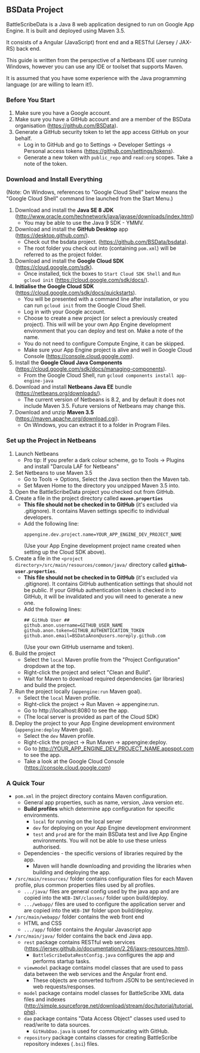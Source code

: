 
## BSData Project ##

BattleScribeData is a Java 8 web application designed to run on Google App Engine. It is built and deployed using Maven 3.5.

It consists of a Angular (JavaScript) front end and a RESTful (Jersey / JAX-RS) back end.

This guide is written from the perspective of a Netbeans IDE user running Windows, however you can use any IDE or toolset that supports Maven.

It is assumed that you have some experience with the Java programming language (or are willing to learn it!).


### Before You Start ###

1. Make sure you have a Google account.
2. Make sure you have a GitHub account and are a member of the BSData organisation (https://github.com/BSData).
3. Generate a GitHub security token to let the app access GitHub on your behalf.
    * Log in to GitHub and go to Settings -> Developer Settings -> Personal access tokens (https://github.com/settings/tokens).
    * Generate a new token with `public_repo` and `read:org` scopes. Take a note of the token.


### Download and Install Everything ###
(Note: On Windows, references to "Google Cloud Shell" below means the "Google Cloud Shell" command line launched from the Start Menu.)

1. Download and install the **Java SE 8 JDK** (http://www.oracle.com/technetwork/java/javase/downloads/index.html)
    * You may be able to use the Java 9 SDK - YMMV.
2. Download and install the **GitHub Desktop** app (https://desktop.github.com/).
    * Check out the bsdata project. (https://github.com/BSData/bsdata).
    * The root folder you check out into (containing `pom.xml`) will be referred to as the project folder.
3. Download and install the **Google Cloud SDK** (https://cloud.google.com/sdk).
    * Once installed, tick the boxes to `Start Cloud SDK Shell` and `Run gcloud init` (https://cloud.google.com/sdk/docs/).
4. **Initialise the Google Cloud SDK** (https://cloud.google.com/sdk/docs/quickstarts).
    * You will be presented with a command line after installation, or you can run `gcloud init` from the Google Cloud Shell.
    * Log in with your Google account.
    * Choose to create a new project (or select a previously created project). This will will be your own App Engine development environment that you can deploy and test on. Make a note of the name.
    * You do not need to configure Compute Engine, it can be skipped.
    * Make sure your App Engine project is alive and well in Google Cloud Console (https://console.cloud.google.com).
5. Install the **Google Cloud Java Components** (https://cloud.google.com/sdk/docs/managing-components).
    * From the Google Cloud Shell, run `gcloud components install app-engine-java`
6. Download and install **Netbeans Java EE** bundle (https://netbeans.org/downloads/).
    * The current version of Netbeans is 8.2, and by default it does not include Maven 3.5. Future versions of Netbeans may change this.
7. Download and unzip **Maven 3.5** (https://maven.apache.org/download.cgi).
    * On Windows, you can extract it to a folder in Program Files.


### Set up the Project in Netbeans ###

1. Launch Netbeans
    * Pro tip: If you prefer a dark colour scheme, go to Tools -> Plugins and install "Darcula LAF for Netbeans"
2. Set Netbeans to use Maven 3.5
    * Go to Tools -> Options, Select the Java section then the Maven tab.
    * Set Maven Home to the directory you unzipped Maven 3.5 into.
3. Open the BattleScribeData project you checked out from GitHub.
4. Create a file in the project directory called **`maven.properties`**
    * **This file should not be checked in to GitHub** (it's excluded via .gitignore). It contains Maven settings specific to individual developers.
    * Add the following line: 
        ```
        appengine.dev.project.name=YOUR_APP_ENGINE_DEV_PROJECT_NAME
        ```
        (Use your App Engine development project name created when setting up the Cloud SDK above).
5. Create a file in the `<project directory>/src/main/resources/common/java/` directory called **`github-user.properties`**.
    * **This file should not be checked in to GitHub** (it's excluded via .gitignore). It contains GitHub authentication settings that should not be public. If your GitHub authentication token is checked in to GitHub, it will be invalidated and you will need to generate a new one.
    * Add the following lines:
        ```
        ## GitHub User ##
        github.anon.username=GITHUB_USER_NAME
        github.anon.token=GITHUB_AUTHENTICATION_TOKEN
        github.anon.email=BSDataAnon@users.noreply.github.com
        ```
        (Use your own GitHub username and token).
6. Build the project
    * Select the `local` Maven profile from the "Project Configuration" dropdown at the top.
    * Right-click the project and select "Clean and Build".
    * Wait for Maven to download required dependencies (jar libraries) and build the project.
7. Run the project locally (`appengine:run` Maven goal).
    * Select the `local` Maven profile.
    * Right-click the project -> Run Maven -> appengine:run.
    * Go to http://localhost:8080 to see the app.
    * (The local server is provided as part of the Cloud SDK)
8. Deploy the project to your App Engine development environment (`appengine:deploy` Maven goal).
    * Select the `dev` Maven profile.
    * Right-click the project -> Run Maven -> appengine:deploy.
    * Go to http://YOUR_APP_ENGINE_DEV_PROJECT_NAME.appspot.com to see the app.
    * Take a look at the Google Cloud Console (https://console.cloud.google.com)


### A Quick Tour ###

* `pom.xml` in the project directory contains Maven configuration.
    * General app properties, such as name, version, Java version etc.
    * **Build profiles** which determine app configuration for specific environments.
        * `local` for running on the local server
        * `dev` for deploying on your App Engine development environment
        * `test` and `prod` are for the main BSData test and live App Engine environments. You will not be able to use these unless authorised.
    * Dependencies - the specific versions of libraries required by the app.
        * Maven will handle downloading and providing the libraries when building and deploying the app.
* `/src/main/resources/` folder contains configuration files for each Maven profile, plus common properties files used by all profiles.
    * `.../java/` files are general config used by the java app and are copied into the `WEB-INF/classes/` folder upon build/deploy.
    * `.../webapp/` files are used to configure the application server and are copied into the `WEB-INF` folder upon build/deploy.
* `/src/main/webapp/` folder contains the web front end
    * HTML and CSS
    * `.../app/` folder contains the Angular Javascript app
* `/src/main/java/` folder contains the back end Java app.
    * `rest` package contains RESTful web services (https://jersey.github.io/documentation/2.26/jaxrs-resources.html).
        * `BattleScribeDataRestConfig.java` configures the app and performs startup tasks.
    * `viewmodel` package contains model classes that are used to pass data between the web services and the Angular front end.
        * These objects are converted to/from JSON to be sent/recieved in web requests/responses.
    * `model` package contains model classes for BattleScribe XML data files and indexes (http://simple.sourceforge.net/download/stream/doc/tutorial/tutorial.php).
    * `dao` package contains "Data Access Object" classes used used to read/write to data sources.
        * `GitHubDao.java` is used for communicating with GitHub.
    * `repository` package contains classes for creating BattleScribe repository indexes (`.bsi`) files.
